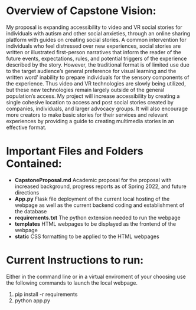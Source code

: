 # Overview of Capstone Vision:
My proposal is expanding accessibility to video and VR social stories for individuals with autism and other social anxieties, through an online sharing platform with guides on creating social stories. A common intervention for individuals who feel distressed over new experiences, social stories are written or illustrated first-person narratives that inform the reader of the future events, expectations, rules, and potential triggers of the experience described by the story. However, the traditional format is of limited use due to the target audience’s general preference for visual learning and the written word’ inability to prepare individuals for the sensory components of the experience. Thus video and VR technologies are slowly being utilized, but these new technologies remain largely outside of the general population’s access. My project will increase accessibility by creating a single cohesive location to access and post social stories created by companies, individuals, and larger advocacy groups. It will also encourage more creators to make basic stories for their services and relevant experiences by providing a guide to creating multimedia stories in an effective format. 


# Important Files and Folders Contained:
- __CapstoneProposal.md__ Academic proposal for the proposal with increased background, progress reports as of Spring 2022, and future directions 
- __App.py__ Flask file deployment of the current local hosting of the webpage as well as the current backend coding and establishment of the database
- __requirements.txt__ The python extension needed to run the webpage
- __templates__ HTML webpages to be displayed as the frontend of the webpage
- __static__ CSS formatting to be applied to the HTML webpages

# Current Instructions to run:
Either in the command line or in a virtual enviroment of your choosing use the following commands to launch the local webpage. 
1. pip install -r requirements
2. python app.py
